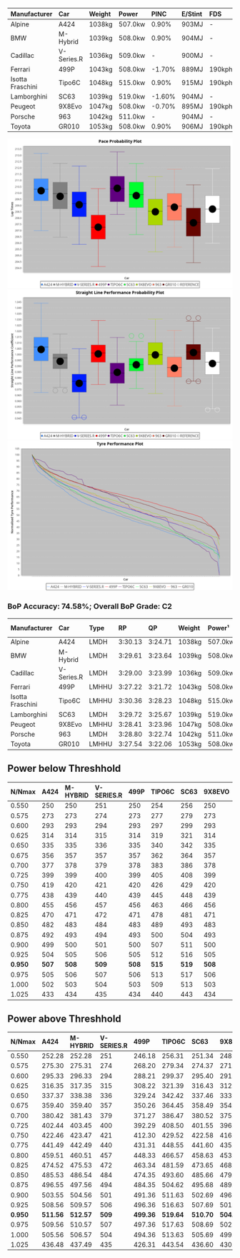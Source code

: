 | Manufacturer     | Car        | Weight | Power   | PINC    | E/Stint | FDS     |
|:-|:-|:-|:-|:-|:-|:-|
| Alpine           | A424       | 1038kg | 507.0kw | 0.90%   | 903MJ   |    -    |
| BMW              | M-Hybrid   | 1039kg | 508.0kw | 0.90%   | 904MJ   |    -    |
| Cadillac         | V-Series.R | 1036kg | 509.0kw |    -    | 900MJ   |    -    |
| Ferrari          | 499P       | 1043kg | 508.0kw | -1.70%  | 889MJ   | 190kph  |
| Isotta Fraschini | Tipo6C     | 1048kg | 515.0kw | 0.90%   | 915MJ   | 190kph  |
| Lamborghini      | SC63       | 1039kg | 519.0kw | -1.60%  | 904MJ   |    -    |
| Peugeot          | 9X8Evo     | 1047kg | 508.0kw | -0.70%  | 895MJ   | 190kph  |
| Porsche          | 963        | 1042kg | 511.0kw |    -    | 904MJ   |    -    |
| Toyota           | GR010      | 1053kg | 508.0kw | 0.90%   | 906MJ   | 190kph  |

![PACECHART](./IMG/OFFICIAL.png)
![STRAIGHTLINEPERFORMANCECHART](./IMG/OFFICIAL_sp.png)
![TYREPERFORMANCECHART](./IMG/OFFICIAL_tw.png)

### BoP Accuracy: 74.58%; Overall BoP Grade: C2
| Manufacturer     | Car        | Type  | RP      | QP      | Weight | Power¹  | Threshhold | PINC    | Power²   | E/Stint | AVG Vmax  | FDS     | RDLC | L/Stint | BOP-Grade | Model Accuracy | Model Points | Match%  | SimDiff |
|:-|:-|:-|:-|:-|:-|:-|:-|:-|:-|:-|:-|:-|:-|:-|:-|:-|:-|:-|:-|
| Alpine           | A424       | LMDH  | 3:30.13 | 3:24.71 | 1038kg | 507.0kw | 250.0kph   | 0.90%   | 511.60kw |  903MJ  | 335.29kph |    -    | 1.01 | 12      | +D1       | 99.61%         | 762          | 69.10%  | #       |
| BMW              | M-Hybrid   | LMDH  | 3:29.61 | 3:23.64 | 1039kg | 508.0kw | 250.0kph   | 0.90%   | 512.60kw |  904MJ  | 333.47kph |    -    | 1.02 | 12      | +B1       | 100.00%        | 1826         | 87.53%  | #       |
| Cadillac         | V-Series.R | LMDH  | 3:29.00 | 3:23.99 | 1036kg | 509.0kw | 250.0kph   |    -    | 509.00kw |  900MJ  | 330.29kph |    -    | 1.02 | 12      | ~A1       | 99.00%         | 3184         | 100.00% | #       |
| Ferrari          | 499P       | LMHHU | 3:27.22 | 3:21.72 | 1043kg | 508.0kw | 250.0kph   | -1.70%  | 499.40kw |  889MJ  | 333.35kph | 190kph  | 1.05 | 12      | -E1       | 98.07%         | 3550         | 56.80%  | #       |
| Isotta Fraschini | Tipo6C     | LMHHU | 3:30.36 | 3:28.23 | 1048kg | 515.0kw | 250.0kph   | 0.90%   | 519.60kw |  915MJ  | 332.43kph | 190kph  | 1.06 | 12      | +Ω1       | 96.81%         | 91           | 30.02%  | #       |
| Lamborghini      | SC63       | LMDH  | 3:29.72 | 3:25.67 | 1039kg | 519.0kw | 250.0kph   | -1.60%  | 510.70kw |  904MJ  | 333.02kph |    -    | 1.05 | 12      | +B2       | 100.00%        | 529          | 81.63%  | #       |
| Peugeot          | 9X8Evo     | LMHHU | 3:28.41 | 3:23.96 | 1047kg | 508.0kw | 250.0kph   | -0.70%  | 504.40kw |  895MJ  | 333.46kph | 190kph  | 1.01 | 12      | -B2       | 99.21%         | 377          | 84.70%  | #       |
| Porsche          | 963        | LMDH  | 3:28.80 | 3:22.74 | 1042kg | 511.0kw | 250.0kph   |    -    | 511.00kw |  904MJ  | 332.47kph |    -    | 1.01 | 12      | ~A1       | 99.96%         | 10176        | 97.03%  | #       |
| Toyota           | GR010      | LMHHU | 3:27.54 | 3:22.06 | 1053kg | 508.0kw | 250.0kph   | 0.90%   | 512.60kw |  906MJ  | 333.80kph | 190kph  | 1.03 | 12      | -D2       | 99.95%         | 5509         | 64.40%  | #       |

## Power below Threshhold
| N/Nmax    | A424    | M-HYBRID | V-SERIES.R | 499P    | TIPO6C  | SC63    | 9X8EVO  | 963     | GR010   |
|:-|:-|:-|:-|:-|:-|:-|:-|:-|:-|
|  0.550    |  250    |  250     |  251       |  250    |  254    |  256    |  250    |  252    |  250    |
|  0.575    |  273    |  273     |  274       |  273    |  277    |  279    |  273    |  275    |  273    |
|  0.600    |  293    |  293     |  294       |  293    |  297    |  299    |  293    |  295    |  293    |
|  0.625    |  314    |  314     |  315       |  314    |  319    |  321    |  314    |  316    |  314    |
|  0.650    |  335    |  335     |  336       |  335    |  340    |  342    |  335    |  337    |  335    |
|  0.675    |  356    |  357     |  357       |  357    |  362    |  364    |  357    |  359    |  357    |
|  0.700    |  377    |  378     |  379       |  378    |  383    |  386    |  378    |  380    |  378    |
|  0.725    |  399    |  399     |  400       |  399    |  405    |  408    |  399    |  402    |  399    |
|  0.750    |  419    |  420     |  421       |  420    |  426    |  429    |  420    |  422    |  420    |
|  0.775    |  438    |  439     |  440       |  439    |  445    |  448    |  439    |  441    |  439    |
|  0.800    |  455    |  456     |  457       |  456    |  463    |  466    |  456    |  459    |  456    |
|  0.825    |  470    |  471     |  472       |  471    |  478    |  481    |  471    |  474    |  471    |
|  0.850    |  482    |  483     |  484       |  483    |  489    |  493    |  483    |  485    |  483    |
|  0.875    |  492    |  493     |  494       |  493    |  500    |  504    |  493    |  496    |  493    |
|  0.900    |  499    |  500     |  501       |  500    |  507    |  511    |  500    |  503    |  500    |
|  0.925    |  504    |  505     |  506       |  505    |  512    |  516    |  505    |  508    |  505    |
| **0.950** | **507** | **508**  | **509**    | **508** | **515** | **519** | **508** | **511** | **508** |
|  0.975    |  505    |  506     |  507       |  506    |  513    |  517    |  506    |  509    |  506    |
|  1.000    |  502    |  503     |  504       |  503    |  509    |  513    |  503    |  505    |  503    |
|  1.025    |  433    |  434     |  435       |  434    |  440    |  443    |  434    |  436    |  434    |

## Power above Threshhold
| N/Nmax    | A424       | M-HYBRID   | V-SERIES.R | 499P       | TIPO6C     | SC63       | 9X8EVO     | 963     | GR010      |
|:-|:-|:-|:-|:-|:-|:-|:-|:-|:-|
|  0.550    |  252.28    |  252.28    |  251       |  246.18    |  256.31    |  251.34    |  248.22    |  252    |  252.28    |
|  0.575    |  275.30    |  275.31    |  274       |  268.20    |  279.34    |  274.37    |  271.24    |  275    |  275.31    |
|  0.600    |  295.33    |  296.33    |  294       |  288.21    |  299.37    |  295.40    |  291.26    |  295    |  296.33    |
|  0.625    |  316.35    |  317.35    |  315       |  308.22    |  321.39    |  316.43    |  312.27    |  316    |  317.35    |
|  0.650    |  337.37    |  338.38    |  336       |  329.24    |  342.42    |  337.46    |  333.29    |  337    |  338.38    |
|  0.675    |  359.40    |  359.40    |  357       |  350.26    |  364.45    |  358.49    |  354.31    |  359    |  359.40    |
|  0.700    |  380.42    |  381.43    |  379       |  371.27    |  386.47    |  380.52    |  375.33    |  380    |  381.43    |
|  0.725    |  402.44    |  403.45    |  400       |  392.29    |  408.50    |  401.55    |  396.35    |  402    |  403.45    |
|  0.750    |  422.46    |  423.47    |  421       |  412.30    |  429.52    |  422.58    |  416.37    |  422    |  423.47    |
|  0.775    |  441.49    |  442.49    |  440       |  431.31    |  448.55    |  441.60    |  435.38    |  441    |  442.49    |
|  0.800    |  459.51    |  460.51    |  457       |  448.33    |  466.57    |  458.63    |  453.40    |  459    |  460.51    |
|  0.825    |  474.52    |  475.53    |  472       |  463.34    |  481.59    |  473.65    |  468.41    |  474    |  475.53    |
|  0.850    |  485.53    |  486.54    |  484       |  474.35    |  493.60    |  485.66    |  479.42    |  485    |  486.54    |
|  0.875    |  496.55    |  497.56    |  494       |  484.35    |  504.62    |  495.68    |  489.43    |  496    |  497.56    |
|  0.900    |  503.55    |  504.56    |  501       |  491.36    |  511.63    |  502.69    |  496.44    |  503    |  504.56    |
|  0.925    |  508.56    |  509.57    |  506       |  496.36    |  516.63    |  507.69    |  501.44    |  508    |  509.57    |
| **0.950** | **511.56** | **512.57** | **509**    | **499.36** | **519.64** | **510.70** | **504.44** | **511** | **512.57** |
|  0.975    |  509.56    |  510.57    |  507       |  497.36    |  517.63    |  508.69    |  502.44    |  509    |  510.57    |
|  1.000    |  505.56    |  506.57    |  504       |  494.36    |  513.63    |  505.69    |  499.44    |  505    |  506.57    |
|  1.025    |  436.48    |  437.49    |  435       |  426.31    |  443.54    |  436.60    |  430.38    |  436    |  437.49    |
